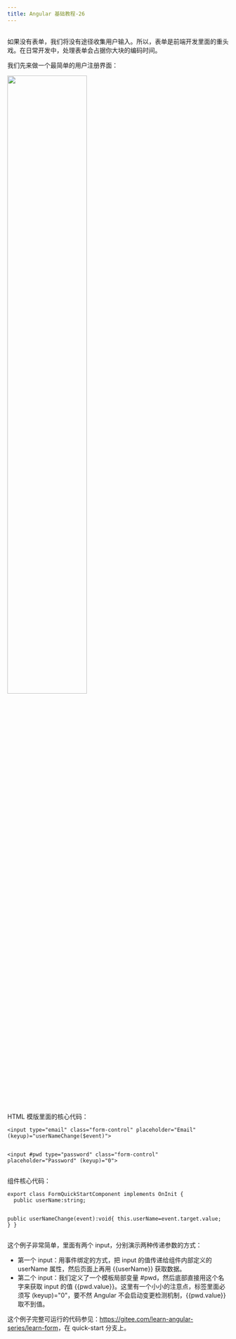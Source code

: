 ```yaml
---
title: Angular 基础教程-26
---
```

<article id="topicContainer" class="column_content"><h2 class="topic_title"></h2><div><p>如果没有表单，我们将没有途径收集用户输入。所以，表单是前端开发里面的重头戏。在日常开发中，处理表单会占据你大块的编码时间。</p>
<p>我们先来做一个最简单的用户注册界面：</p>
<p><img width="60%" src="https://images.gitbook.cn/b583c3c0-b8df-11e9-a88b-c93a5ea3d618"></p>
<p>HTML 模版里面的核心代码：</p>
<pre><code>&lt;input type="email" class="form-control" placeholder="Email" (keyup)="userNameChange($event)"&gt;

&lt;input #pwd type="password" class="form-control" placeholder="Password" (keyup)="0"&gt;
</code></pre>
<p>组件核心代码：</p>
<pre><code>export class FormQuickStartComponent implements OnInit {
  public userName:string;

  public userNameChange(event):void{
    this.userName=event.target.value;
  }
}
</code></pre>
<p>这个例子非常简单，里面有两个 input，分别演示两种传递参数的方式：</p>
<ul>
<li>第一个 input：用事件绑定的方式，把 input 的值传递给组件内部定义的 userName 属性，然后页面上再用 {{userName}} 获取数据。</li>
<li>第二个 input：我们定义了一个模板局部变量 #pwd，然后底部直接用这个名字来获取 input 的值 {{pwd.value}}。这里有一个小小的注意点，标签里面必须写 (keyup)="0"，要不然 Angular 不会启动变更检测机制，{{pwd.value}} 取不到值。</li>
</ul>
<p>这个例子完整可运行的代码参见：<a href="https://gitee.com/learn-angular-series/learn-form">https://gitee.com/learn-angular-series/learn-form</a>，在 quick-start 分支上。</p></div></article>